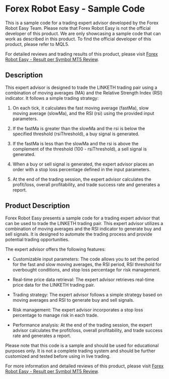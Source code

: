# Forex Robot Easy - Sample Code

This is a sample code for a trading expert advisor developed by the Forex Robot Easy Team. Please note that Forex Robot Easy is not the official developer of this product. We are only showcasing a sample code that can work as described in this product. To find the official developer of this product, please refer to MQL5.

For detailed reviews and trading results of this product, please visit [Forex Robot Easy - Result per Symbol MT5 Review](https://forexroboteasy.com/forex-robot-review/result-per-symbol-mt5-review-enhance-forex-asset-visualization/).

## Description

This expert advisor is designed to trade the LINKETH trading pair using a combination of moving averages (MA) and the Relative Strength Index (RSI) indicator. It follows a simple trading strategy:

1. On each tick, it calculates the fast moving average (fastMa), slow moving average (slowMa), and the RSI (rsi) using the provided input parameters.

2. If the fastMa is greater than the slowMa and the rsi is below the specified threshold (rsiThreshold), a buy signal is generated.

3. If the fastMa is less than the slowMa and the rsi is above the complement of the threshold (100 - rsiThreshold), a sell signal is generated.

4. When a buy or sell signal is generated, the expert advisor places an order with a stop loss percentage defined in the input parameters.

5. At the end of the trading session, the expert advisor calculates the profit/loss, overall profitability, and trade success rate and generates a report.

## Product Description

Forex Robot Easy presents a sample code for a trading expert advisor that can be used to trade the LINKETH trading pair. This expert advisor utilizes a combination of moving averages and the RSI indicator to generate buy and sell signals. It is designed to automate the trading process and provide potential trading opportunities.

The expert advisor offers the following features:

- Customizable input parameters: The code allows you to set the period for the fast and slow moving averages, the RSI period, RSI threshold for overbought conditions, and stop loss percentage for risk management.

- Real-time price data retrieval: The expert advisor retrieves real-time price data for the LINKETH trading pair.

- Trading strategy: The expert advisor follows a simple strategy based on moving averages and RSI to generate buy and sell signals.

- Risk management: The expert advisor incorporates a stop loss percentage to manage risk in each trade.

- Performance analysis: At the end of the trading session, the expert advisor calculates the profit/loss, overall profitability, and trade success rate and generates a report.

Please note that this code is a sample and should be used for educational purposes only. It is not a complete trading system and should be further customized and tested before using in live trading.

For more information and detailed reviews of this product, please visit [Forex Robot Easy - Result per Symbol MT5 Review](https://forexroboteasy.com/forex-robot-review/result-per-symbol-mt5-review-enhance-forex-asset-visualization/).
